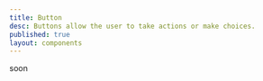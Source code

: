 ```yaml
---
title: Button
desc: Buttons allow the user to take actions or make choices.
published: true
layout: components
---
```


<script>
  import ComponentPageTabs from "$components/ComponentPageTabs.svelte"
</script>

<ComponentPageTabs/>

soon
